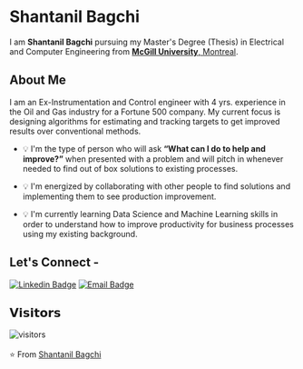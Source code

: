 # Shantanil Bagchi
<!--![](https://github.com/abhishekapk/abhishek.apk/blob/master/cover_intro.gif)-->

<!--### <img src="https://github.com/abhishekapk/abhishekapk/blob/master/Assests/Hi.gif" width="29px"> Hello world!&nbsp;<img src="https://github.com/abhishekapk/abhishekapk/blob/master/Assests/Earth.gif" width="24px">-->

I am **Shantanil Bagchi** pursuing my Master's Degree (Thesis) in Electrical and Computer Engineering from <a href="https://www.mcgill.ca//"> <b>McGill University</b>, Montreal</a>.

## About Me

I am an Ex-Instrumentation and Control engineer with 4 yrs. experience in the Oil and Gas industry for a Fortune 500 company. My current focus is designing algorithms for estimating and tracking targets to get improved results over conventional methods. 

- 💡 I'm the type of person who will ask **“What can I do to help and improve?”** when presented with a problem and will pitch in whenever needed to find out of box solutions to existing processes. 

- 💡 I'm energized by collaborating with other people to find solutions and implementing them to see production improvement.

- 💡 I'm currently learning Data Science and Machine Learning skills in order to understand how to improve productivity for business processes using my existing background.

## Let's Connect -

[![Linkedin Badge](https://img.shields.io/badge/-Shantanil-blue?style=flat-square&logo=Linkedin&logoColor=white&link=https://www.linkedin.com/in/shantanilbagchi/)](https://www.linkedin.com/in/shantanilbagchi/) 
[![Email Badge](https://img.shields.io/badge/-shantanil.bagchi@mail.mcgill.ca-c14438?style=flat-square&logo=Gmail&logoColor=white&link=mailto:shantanil.bagchi@mail.mcgill.ca)](mailto:shantanil.bagchi@mail.mcgill.ca)
<!--[![Medium Badge](https://img.shields.io/badge/-@abhishekapk-03a57a?style=flat-square&labelColor=000000&logo=Medium&link=https://medium.com/@abhishekapk)](https://medium.com/@abhishekapk)
[![Gmail Badge](https://img.shields.io/badge/-abhishekgupta.ggu@gmail.com-c14438?style=flat-square&logo=Gmail&logoColor=white&link=mailto:abhishekgupta.ggu@gmail.com)](mailto:abhishekgupta.ggu@gmail.com)-->

## 𝗩𝗶𝘀𝗶𝘁𝗼𝗿𝘀

![visitors](https://komarev.com/ghpvc/?username=Shantanil)
<br><br>
⭐ From [Shantanil Bagchi](https://github.com/ShantanilBagchi)

